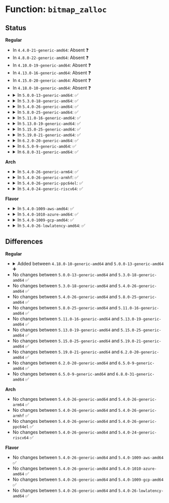 # Function: <code>bitmap_zalloc</code>

## Status
<b>Regular</b>
<ul>
<li>
In <code>4.4.0-21-generic-amd64</code>: Absent ❓
</li>
<li>
In <code>4.8.0-22-generic-amd64</code>: Absent ❓
</li>
<li>
In <code>4.10.0-19-generic-amd64</code>: Absent ❓
</li>
<li>
In <code>4.13.0-16-generic-amd64</code>: Absent ❓
</li>
<li>
In <code>4.15.0-20-generic-amd64</code>: Absent ❓
</li>
<li>
In <code>4.18.0-10-generic-amd64</code>: Absent ❓
</li>
<li>
<details>
<summary>In <code>5.0.0-13-generic-amd64</code>: ✅</summary>

```c
long unsigned int * bitmap_zalloc(unsigned int nbits, gfp_t flags)
```

```json
{
  "name": "bitmap_zalloc",
  "collision_type": "Unique Global",
  "inline_type": "No",
  "funcs": [
    {
      "addr": 18446744071583924128,
      "name": "bitmap_zalloc",
      "external": true,
      "loc": "lib/bitmap.c:1130",
      "file": "lib/bitmap.c",
      "inline": "seen, unknown",
      "caller_inline": [],
      "caller_func": [
        "arch/x86/kernel/cpu/resctrl/core.c:resctrl_online_cpu",
        "mm/slub.c:__kmem_cache_shutdown",
        "drivers/pci/pci.c:pci_add_dma_alias",
        "drivers/acpi/x86/apple.c:acpi_extract_apple_properties",
        "drivers/nvdimm/label.c:__blk_label_update",
        "drivers/input/evdev.c:evdev_do_ioctl"
      ]
    }
  ],
  "symbols": [
    {
      "addr": 18446744071583924128,
      "name": "bitmap_zalloc",
      "section": ".text",
      "bind": "STB_GLOBAL",
      "size": 31
    }
  ]
}
```
</details>
</li>
<li>
<details>
<summary>In <code>5.3.0-18-generic-amd64</code>: ✅</summary>

```c
long unsigned int * bitmap_zalloc(unsigned int nbits, gfp_t flags)
```

```json
{
  "name": "bitmap_zalloc",
  "collision_type": "Unique Global",
  "inline_type": "No",
  "funcs": [
    {
      "addr": 18446744071584103184,
      "name": "bitmap_zalloc",
      "external": true,
      "loc": "lib/bitmap.c:1158",
      "file": "lib/bitmap.c",
      "inline": "seen, unknown",
      "caller_inline": [],
      "caller_func": [
        "arch/x86/kernel/cpu/resctrl/core.c:resctrl_online_cpu",
        "kernel/sysctl.c:proc_do_large_bitmap",
        "mm/slub.c:__kmem_cache_shutdown",
        "drivers/pci/pci.c:pci_add_dma_alias",
        "drivers/acpi/x86/apple.c:acpi_extract_apple_properties",
        "drivers/xen/xen-acpi-processor.c:xen_acpi_processor_init",
        "drivers/xen/xen-acpi-processor.c:xen_upload_processor_pm_data",
        "drivers/xen/xen-acpi-processor.c:xen_upload_processor_pm_data",
        "drivers/nvdimm/label.c:__blk_label_update",
        "drivers/input/evdev.c:evdev_do_ioctl",
        "drivers/power/supply/power_supply_hwmon.c:power_supply_add_hwmon_sysfs",
        "net/core/net-sysfs.c:xps_rxqs_store",
        "net/core/net-sysfs.c:xps_rxqs_show"
      ]
    }
  ],
  "symbols": [
    {
      "addr": 18446744071584103184,
      "name": "bitmap_zalloc",
      "section": ".text",
      "bind": "STB_GLOBAL",
      "size": 31
    }
  ]
}
```
</details>
</li>
<li>
<details>
<summary>In <code>5.4.0-26-generic-amd64</code>: ✅</summary>

```c
long unsigned int * bitmap_zalloc(unsigned int nbits, gfp_t flags)
```

```json
{
  "name": "bitmap_zalloc",
  "collision_type": "Unique Global",
  "inline_type": "No",
  "funcs": [
    {
      "addr": 18446744071584225968,
      "name": "bitmap_zalloc",
      "external": true,
      "loc": "lib/bitmap.c:1178",
      "file": "lib/bitmap.c",
      "inline": "seen, unknown",
      "caller_inline": [],
      "caller_func": [
        "arch/x86/kernel/cpu/resctrl/core.c:resctrl_online_cpu",
        "kernel/sysctl.c:proc_do_large_bitmap",
        "mm/slub.c:__kmem_cache_shutdown",
        "drivers/pci/pci.c:pci_add_dma_alias",
        "drivers/acpi/x86/apple.c:acpi_extract_apple_properties",
        "drivers/xen/xen-acpi-processor.c:xen_acpi_processor_init",
        "drivers/xen/xen-acpi-processor.c:xen_upload_processor_pm_data",
        "drivers/xen/xen-acpi-processor.c:xen_upload_processor_pm_data",
        "drivers/nvdimm/label.c:__blk_label_update",
        "drivers/input/evdev.c:evdev_do_ioctl",
        "drivers/power/supply/power_supply_hwmon.c:power_supply_add_hwmon_sysfs",
        "net/core/net-sysfs.c:xps_rxqs_store",
        "net/core/net-sysfs.c:xps_rxqs_show"
      ]
    }
  ],
  "symbols": [
    {
      "addr": 18446744071584225968,
      "name": "bitmap_zalloc",
      "section": ".text",
      "bind": "STB_GLOBAL",
      "size": 31
    }
  ]
}
```
</details>
</li>
<li>
<details>
<summary>In <code>5.8.0-25-generic-amd64</code>: ✅</summary>

```c
long unsigned int * bitmap_zalloc(unsigned int nbits, gfp_t flags)
```

```json
{
  "name": "bitmap_zalloc",
  "collision_type": "Unique Global",
  "inline_type": "No",
  "funcs": [
    {
      "addr": 18446744071584632144,
      "name": "bitmap_zalloc",
      "external": true,
      "loc": "lib/bitmap.c:1253",
      "file": "lib/bitmap.c",
      "inline": "seen, unknown",
      "caller_inline": [],
      "caller_func": [
        "arch/x86/kernel/cpu/resctrl/core.c:domain_setup_mon_state",
        "kernel/sysctl.c:proc_do_large_bitmap",
        "drivers/gpio/gpiolib.c:gpio_chrdev_open",
        "drivers/pci/pci.c:pci_add_dma_alias",
        "drivers/acpi/x86/apple.c:acpi_extract_apple_properties",
        "drivers/xen/xen-acpi-processor.c:xen_acpi_processor_init",
        "drivers/xen/xen-acpi-processor.c:check_acpi_ids",
        "drivers/xen/xen-acpi-processor.c:check_acpi_ids",
        "drivers/nvdimm/label.c:__blk_label_update",
        "drivers/input/evdev.c:evdev_do_ioctl",
        "drivers/power/supply/power_supply_hwmon.c:power_supply_add_hwmon_sysfs",
        "net/core/net-sysfs.c:xps_rxqs_store",
        "net/core/net-sysfs.c:xps_rxqs_show"
      ]
    }
  ],
  "symbols": [
    {
      "addr": 18446744071584632144,
      "name": "bitmap_zalloc",
      "section": ".text",
      "bind": "STB_GLOBAL",
      "size": 31
    }
  ]
}
```
</details>
</li>
<li>
<details>
<summary>In <code>5.11.0-16-generic-amd64</code>: ✅</summary>

```c
long unsigned int * bitmap_zalloc(unsigned int nbits, gfp_t flags)
```

```json
{
  "name": "bitmap_zalloc",
  "collision_type": "Unique Global",
  "inline_type": "No",
  "funcs": [
    {
      "addr": 18446744071584751184,
      "name": "bitmap_zalloc",
      "external": true,
      "loc": "lib/bitmap.c:1253",
      "file": "lib/bitmap.c",
      "inline": "seen, unknown",
      "caller_inline": [],
      "caller_func": [
        "arch/x86/kernel/cpu/resctrl/core.c:domain_setup_mon_state",
        "kernel/sysctl.c:proc_do_large_bitmap",
        "lib/pldmfw/pldmfw.c:pldm_parse_one_record",
        "drivers/gpio/gpiolib-cdev.c:gpio_chrdev_open",
        "drivers/pci/pci.c:pci_add_dma_alias",
        "drivers/acpi/x86/apple.c:acpi_extract_apple_properties",
        "drivers/xen/xen-acpi-processor.c:xen_acpi_processor_init",
        "drivers/xen/xen-acpi-processor.c:check_acpi_ids",
        "drivers/xen/xen-acpi-processor.c:check_acpi_ids",
        "drivers/nvdimm/label.c:__blk_label_update",
        "drivers/input/evdev.c:evdev_do_ioctl",
        "drivers/power/supply/power_supply_hwmon.c:power_supply_add_hwmon_sysfs",
        "net/core/net-sysfs.c:xps_rxqs_store",
        "net/core/net-sysfs.c:xps_rxqs_show"
      ]
    }
  ],
  "symbols": [
    {
      "addr": 18446744071584751184,
      "name": "bitmap_zalloc",
      "section": ".text",
      "bind": "STB_GLOBAL",
      "size": 31
    }
  ]
}
```
</details>
</li>
<li>
<details>
<summary>In <code>5.13.0-19-generic-amd64</code>: ✅</summary>

```c
long unsigned int * bitmap_zalloc(unsigned int nbits, gfp_t flags)
```

```json
{
  "name": "bitmap_zalloc",
  "collision_type": "Unique Global",
  "inline_type": "No",
  "funcs": [
    {
      "addr": 18446744071584780080,
      "name": "bitmap_zalloc",
      "external": true,
      "loc": "lib/bitmap.c:1264",
      "file": "lib/bitmap.c",
      "inline": "seen, unknown",
      "caller_inline": [],
      "caller_func": [
        "arch/x86/kernel/cpu/resctrl/core.c:domain_add_cpu",
        "kernel/sysctl.c:proc_do_large_bitmap",
        "lib/pldmfw/pldmfw.c:pldm_parse_one_record",
        "drivers/gpio/gpiolib-cdev.c:gpio_chrdev_open",
        "drivers/pci/pci.c:pci_add_dma_alias",
        "drivers/acpi/x86/apple.c:acpi_extract_apple_properties",
        "drivers/xen/xen-acpi-processor.c:xen_acpi_processor_init",
        "drivers/xen/xen-acpi-processor.c:check_acpi_ids",
        "drivers/xen/xen-acpi-processor.c:check_acpi_ids",
        "drivers/nvdimm/label.c:__blk_label_update",
        "drivers/input/evdev.c:evdev_do_ioctl",
        "drivers/power/supply/power_supply_hwmon.c:power_supply_add_hwmon_sysfs",
        "net/core/net-sysfs.c:xps_rxqs_store",
        "net/core/net-sysfs.c:xps_queue_show",
        "net/core/net-sysfs.c:xps_queue_show"
      ]
    }
  ],
  "symbols": [
    {
      "addr": 18446744071584780080,
      "name": "bitmap_zalloc",
      "section": ".text",
      "bind": "STB_GLOBAL",
      "size": 31
    }
  ]
}
```
</details>
</li>
<li>
<details>
<summary>In <code>5.15.0-25-generic-amd64</code>: ✅</summary>

```c
long unsigned int * bitmap_zalloc(unsigned int nbits, gfp_t flags)
```

```json
{
  "name": "bitmap_zalloc",
  "collision_type": "Unique Global",
  "inline_type": "No",
  "funcs": [
    {
      "addr": 18446744071585210432,
      "name": "bitmap_zalloc",
      "external": true,
      "loc": "lib/bitmap.c:1395",
      "file": "lib/bitmap.c",
      "inline": "seen, unknown",
      "caller_inline": [],
      "caller_func": [
        "arch/x86/kernel/cpu/resctrl/core.c:domain_add_cpu",
        "kernel/sysctl.c:proc_do_large_bitmap",
        "lib/pldmfw/pldmfw.c:pldm_parse_one_record",
        "drivers/gpio/gpiolib-cdev.c:gpio_chrdev_open",
        "drivers/pci/pci.c:pci_add_dma_alias",
        "drivers/acpi/x86/apple.c:acpi_extract_apple_properties",
        "drivers/xen/xen-acpi-processor.c:xen_acpi_processor_init",
        "drivers/xen/xen-acpi-processor.c:check_acpi_ids",
        "drivers/xen/xen-acpi-processor.c:check_acpi_ids",
        "drivers/nvdimm/label.c:__blk_label_update",
        "drivers/input/evdev.c:evdev_do_ioctl",
        "drivers/power/supply/power_supply_hwmon.c:power_supply_add_hwmon_sysfs",
        "net/core/net-sysfs.c:xps_rxqs_store",
        "net/core/net-sysfs.c:xps_queue_show",
        "net/core/net-sysfs.c:xps_queue_show"
      ]
    }
  ],
  "symbols": [
    {
      "addr": 18446744071585210432,
      "name": "bitmap_zalloc",
      "section": ".text",
      "bind": "STB_GLOBAL",
      "size": 31
    }
  ]
}
```
</details>
</li>
<li>
<details>
<summary>In <code>5.19.0-21-generic-amd64</code>: ✅</summary>

```c
long unsigned int * bitmap_zalloc(unsigned int nbits, gfp_t flags)
```

```json
{
  "name": "bitmap_zalloc",
  "collision_type": "Unique Global",
  "inline_type": "No",
  "funcs": [
    {
      "addr": 18446744071586046944,
      "name": "bitmap_zalloc",
      "external": true,
      "loc": "lib/bitmap.c:1412",
      "file": "lib/bitmap.c",
      "inline": "seen, unknown",
      "caller_inline": [],
      "caller_func": [
        "arch/x86/kernel/cpu/resctrl/core.c:domain_add_cpu",
        "kernel/sysctl.c:proc_do_large_bitmap",
        "kernel/irq/irq_sim.c:irq_domain_create_sim",
        "io_uring/io_uring.c:io_sqe_files_register",
        "lib/pldmfw/pldmfw.c:pldm_parse_one_record",
        "drivers/gpio/gpiolib-cdev.c:gpio_chrdev_open",
        "drivers/pci/pci.c:pci_add_dma_alias",
        "drivers/acpi/x86/apple.c:acpi_extract_apple_properties",
        "drivers/xen/grant-table.c:gnttab_init",
        "drivers/xen/grant-table.c:gnttab_init",
        "drivers/xen/xen-acpi-processor.c:xen_acpi_processor_init",
        "drivers/xen/xen-acpi-processor.c:check_acpi_ids",
        "drivers/xen/xen-acpi-processor.c:check_acpi_ids",
        "drivers/iommu/intel/iommu.c:iommu_init_domains",
        "drivers/iommu/intel/irq_remapping.c:intel_setup_irq_remapping",
        "drivers/input/evdev.c:evdev_do_ioctl",
        "net/core/net-sysfs.c:xps_rxqs_store",
        "net/core/net-sysfs.c:xps_queue_show",
        "net/core/net-sysfs.c:xps_queue_show"
      ]
    }
  ],
  "symbols": [
    {
      "addr": 18446744071586046944,
      "name": "bitmap_zalloc",
      "section": ".text",
      "bind": "STB_GLOBAL",
      "size": 39
    }
  ]
}
```
</details>
</li>
<li>
<details>
<summary>In <code>6.2.0-20-generic-amd64</code>: ✅</summary>

```c
long unsigned int * bitmap_zalloc(unsigned int nbits, gfp_t flags)
```

```json
{
  "name": "bitmap_zalloc",
  "collision_type": "Unique Global",
  "inline_type": "No",
  "funcs": [
    {
      "addr": 18446744071587030736,
      "name": "bitmap_zalloc",
      "external": true,
      "loc": "lib/bitmap.c:1393",
      "file": "lib/bitmap.c",
      "inline": "seen, unknown",
      "caller_inline": [],
      "caller_func": [
        "arch/x86/kernel/cpu/resctrl/rdtgroup.c:resctrl_online_domain",
        "kernel/sysctl.c:proc_do_large_bitmap",
        "kernel/irq/irq_sim.c:irq_domain_create_sim",
        "mm/vmscan.c:iterate_mm_list",
        "io_uring/filetable.c:io_alloc_file_tables",
        "lib/pldmfw/pldmfw.c:pldm_parse_one_record",
        "drivers/gpio/gpiolib-cdev.c:gpio_chrdev_open",
        "drivers/pci/pci.c:pci_add_dma_alias",
        "drivers/acpi/x86/apple.c:acpi_extract_apple_properties",
        "drivers/xen/grant-table.c:gnttab_init",
        "drivers/xen/grant-table.c:gnttab_init",
        "drivers/xen/xen-acpi-processor.c:xen_acpi_processor_init",
        "drivers/xen/xen-acpi-processor.c:check_acpi_ids",
        "drivers/xen/xen-acpi-processor.c:check_acpi_ids",
        "drivers/iommu/intel/iommu.c:copy_translation_tables",
        "drivers/iommu/intel/iommu.c:iommu_init_domains",
        "drivers/iommu/intel/irq_remapping.c:intel_setup_irq_remapping",
        "drivers/input/evdev.c:evdev_do_ioctl",
        "net/core/net-sysfs.c:xps_rxqs_store",
        "net/core/net-sysfs.c:xps_queue_show",
        "net/core/net-sysfs.c:xps_queue_show"
      ]
    }
  ],
  "symbols": [
    {
      "addr": 18446744071587030736,
      "name": "bitmap_zalloc",
      "section": ".text",
      "bind": "STB_GLOBAL",
      "size": 39
    }
  ]
}
```
</details>
</li>
<li>
<details>
<summary>In <code>6.5.0-9-generic-amd64</code>: ✅</summary>

```c
long unsigned int * bitmap_zalloc(unsigned int nbits, gfp_t flags)
```

```json
{
  "name": "bitmap_zalloc",
  "collision_type": "Unique Global",
  "inline_type": "No",
  "funcs": [
    {
      "addr": 18446744071587285888,
      "name": "bitmap_zalloc",
      "external": true,
      "loc": "lib/bitmap.c:1393",
      "file": "lib/bitmap.c",
      "inline": "seen, unknown",
      "caller_inline": [],
      "caller_func": [
        "arch/x86/kernel/cpu/resctrl/rdtgroup.c:resctrl_online_domain",
        "kernel/sysctl.c:proc_do_large_bitmap",
        "kernel/irq/irq_sim.c:irq_domain_create_sim",
        "io_uring/filetable.c:io_alloc_file_tables",
        "lib/pldmfw/pldmfw.c:pldm_parse_one_record",
        "drivers/gpio/gpiolib-cdev.c:gpio_chrdev_open",
        "drivers/pci/pci.c:pci_add_dma_alias",
        "drivers/acpi/x86/apple.c:acpi_extract_apple_properties",
        "drivers/xen/grant-table.c:gnttab_init",
        "drivers/xen/grant-table.c:gnttab_init",
        "drivers/xen/xen-acpi-processor.c:xen_acpi_processor_init",
        "drivers/xen/xen-acpi-processor.c:check_acpi_ids",
        "drivers/xen/xen-acpi-processor.c:check_acpi_ids",
        "drivers/iommu/intel/iommu.c:copy_translation_tables",
        "drivers/iommu/intel/iommu.c:iommu_init_domains",
        "drivers/iommu/intel/irq_remapping.c:intel_setup_irq_remapping",
        "drivers/input/evdev.c:evdev_do_ioctl",
        "drivers/md/dm-zone.c:dm_zone_revalidate_cb",
        "drivers/md/dm-zone.c:dm_zone_revalidate_cb",
        "net/core/net-sysfs.c:xps_rxqs_store",
        "net/core/net-sysfs.c:xps_queue_show",
        "net/core/net-sysfs.c:xps_queue_show"
      ]
    }
  ],
  "symbols": [
    {
      "addr": 18446744071587285888,
      "name": "bitmap_zalloc",
      "section": ".text",
      "bind": "STB_GLOBAL",
      "size": 39
    }
  ]
}
```
</details>
</li>
<li>
<details>
<summary>In <code>6.8.0-31-generic-amd64</code>: ✅</summary>

```c
long unsigned int * bitmap_zalloc(unsigned int nbits, gfp_t flags)
```

```json
{
  "name": "bitmap_zalloc",
  "collision_type": "Unique Global",
  "inline_type": "No",
  "funcs": [
    {
      "addr": 18446744071587572880,
      "name": "bitmap_zalloc",
      "external": true,
      "loc": "lib/bitmap.c:717",
      "file": "lib/bitmap.c",
      "inline": "seen, unknown",
      "caller_inline": [],
      "caller_func": [
        "arch/x86/kernel/cpu/resctrl/rdtgroup.c:resctrl_online_domain",
        "kernel/sysctl.c:proc_do_large_bitmap",
        "kernel/irq/irq_sim.c:irq_domain_create_sim",
        "io_uring/filetable.c:io_alloc_file_tables",
        "lib/pldmfw/pldmfw.c:pldm_parse_one_record",
        "drivers/gpio/gpiolib-cdev.c:gpio_chrdev_open",
        "drivers/pci/pci.c:pci_add_dma_alias",
        "drivers/acpi/x86/apple.c:acpi_extract_apple_properties",
        "drivers/xen/grant-table.c:gnttab_init",
        "drivers/xen/grant-table.c:gnttab_init",
        "drivers/xen/xen-acpi-processor.c:xen_acpi_processor_init",
        "drivers/xen/xen-acpi-processor.c:check_acpi_ids",
        "drivers/xen/xen-acpi-processor.c:check_acpi_ids",
        "drivers/iommu/intel/iommu.c:copy_translation_tables",
        "drivers/iommu/intel/iommu.c:iommu_init_domains",
        "drivers/iommu/intel/irq_remapping.c:intel_setup_irq_remapping",
        "drivers/input/evdev.c:evdev_do_ioctl",
        "drivers/md/dm-zone.c:dm_zone_revalidate_cb",
        "drivers/md/dm-zone.c:dm_zone_revalidate_cb",
        "net/core/dev.c:__dev_alloc_name",
        "net/core/net-sysfs.c:xps_rxqs_store",
        "net/core/net-sysfs.c:xps_queue_show",
        "net/core/net-sysfs.c:xps_queue_show"
      ]
    }
  ],
  "symbols": [
    {
      "addr": 18446744071587572880,
      "name": "bitmap_zalloc",
      "section": ".text",
      "bind": "STB_GLOBAL",
      "size": 39
    }
  ]
}
```
</details>
</li>
</ul>
<b>Arch</b>
<ul>
<li>
<details>
<summary>In <code>5.4.0-26-generic-arm64</code>: ✅</summary>

```c
long unsigned int * bitmap_zalloc(unsigned int nbits, gfp_t flags)
```

```json
{
  "name": "bitmap_zalloc",
  "collision_type": "Unique Global",
  "inline_type": "No",
  "funcs": [
    {
      "addr": 18446603336496099840,
      "name": "bitmap_zalloc",
      "external": true,
      "loc": "lib/bitmap.c:1178",
      "file": "lib/bitmap.c",
      "inline": "seen, unknown",
      "caller_inline": [],
      "caller_func": [
        "kernel/sysctl.c:proc_do_large_bitmap",
        "mm/slub.c:__kmem_cache_shutdown",
        "drivers/pci/pci.c:pci_add_dma_alias",
        "drivers/iommu/arm-smmu-v3.c:arm_smmu_device_probe",
        "drivers/nvdimm/label.c:__blk_label_update",
        "drivers/input/evdev.c:evdev_do_ioctl",
        "drivers/power/supply/power_supply_hwmon.c:power_supply_add_hwmon_sysfs",
        "net/core/net-sysfs.c:xps_rxqs_store",
        "net/core/net-sysfs.c:xps_rxqs_show"
      ]
    }
  ],
  "symbols": [
    {
      "addr": 18446603336496099840,
      "name": "bitmap_zalloc",
      "section": ".text",
      "bind": "STB_GLOBAL",
      "size": 40
    }
  ]
}
```
</details>
</li>
<li>
<details>
<summary>In <code>5.4.0-26-generic-armhf</code>: ✅</summary>

```c
long unsigned int * bitmap_zalloc(unsigned int nbits, gfp_t flags)
```

```json
{
  "name": "bitmap_zalloc",
  "collision_type": "Unique Global",
  "inline_type": "No",
  "funcs": [
    {
      "addr": 3229426964,
      "name": "bitmap_zalloc",
      "external": true,
      "loc": "lib/bitmap.c:1178",
      "file": "lib/bitmap.c",
      "inline": "seen, unknown",
      "caller_inline": [],
      "caller_func": [
        "kernel/sysctl.c:proc_do_large_bitmap",
        "mm/slub.c:__kmem_cache_shutdown",
        "drivers/pci/pci.c:pci_add_dma_alias",
        "drivers/power/supply/power_supply_hwmon.c:power_supply_add_hwmon_sysfs",
        "net/core/net-sysfs.c:xps_rxqs_store",
        "net/core/net-sysfs.c:xps_rxqs_show"
      ]
    }
  ],
  "symbols": [
    {
      "addr": 3229426964,
      "name": "bitmap_zalloc",
      "section": ".text",
      "bind": "STB_GLOBAL",
      "size": 36
    }
  ]
}
```
</details>
</li>
<li>
<details>
<summary>In <code>5.4.0-26-generic-ppc64el</code>: ✅</summary>

```c
long unsigned int * bitmap_zalloc(unsigned int nbits, gfp_t flags)
```

```json
{
  "name": "bitmap_zalloc",
  "collision_type": "Unique Global",
  "inline_type": "No",
  "funcs": [
    {
      "addr": 13835058055290345520,
      "name": "bitmap_zalloc",
      "external": true,
      "loc": "lib/bitmap.c:1178",
      "file": "lib/bitmap.c",
      "inline": "seen, unknown",
      "caller_inline": [],
      "caller_func": [
        "kernel/sysctl.c:proc_do_large_bitmap",
        "mm/slub.c:__kmem_cache_shutdown",
        "drivers/pci/pci.c:pci_add_dma_alias",
        "drivers/nvdimm/label.c:__blk_label_update",
        "drivers/input/evdev.c:evdev_do_ioctl",
        "drivers/power/supply/power_supply_hwmon.c:power_supply_add_hwmon_sysfs",
        "net/core/net-sysfs.c:xps_rxqs_store",
        "net/core/net-sysfs.c:xps_rxqs_show"
      ]
    }
  ],
  "symbols": [
    {
      "addr": 13835058055290345520,
      "name": "bitmap_zalloc",
      "section": ".text",
      "bind": "STB_GLOBAL",
      "size": 64
    }
  ]
}
```
</details>
</li>
<li>
<details>
<summary>In <code>5.4.0-24-generic-riscv64</code>: ✅</summary>

```c
long unsigned int * bitmap_zalloc(unsigned int nbits, gfp_t flags)
```

```json
{
  "name": "bitmap_zalloc",
  "collision_type": "Unique Global",
  "inline_type": "No",
  "funcs": [
    {
      "addr": 18446743936275169174,
      "name": "bitmap_zalloc",
      "external": true,
      "loc": "lib/bitmap.c:1178",
      "file": "lib/bitmap.c",
      "inline": "seen, unknown",
      "caller_inline": [],
      "caller_func": [
        "kernel/sysctl.c:proc_do_large_bitmap",
        "mm/slub.c:__kmem_cache_shutdown",
        "drivers/pci/pci.c:pci_add_dma_alias",
        "drivers/nvdimm/label.c:__blk_label_update",
        "drivers/power/supply/power_supply_hwmon.c:power_supply_add_hwmon_sysfs",
        "net/core/net-sysfs.c:xps_rxqs_store",
        "net/core/net-sysfs.c:xps_rxqs_show"
      ]
    }
  ],
  "symbols": [
    {
      "addr": 18446743936275169174,
      "name": "bitmap_zalloc",
      "section": ".text",
      "bind": "STB_GLOBAL",
      "size": 40
    }
  ]
}
```
</details>
</li>
</ul>
<b>Flavor</b>
<ul>
<li>
<details>
<summary>In <code>5.4.0-1009-aws-amd64</code>: ✅</summary>

```c
long unsigned int * bitmap_zalloc(unsigned int nbits, gfp_t flags)
```

```json
{
  "name": "bitmap_zalloc",
  "collision_type": "Unique Global",
  "inline_type": "No",
  "funcs": [
    {
      "addr": 18446744071584194704,
      "name": "bitmap_zalloc",
      "external": true,
      "loc": "lib/bitmap.c:1178",
      "file": "lib/bitmap.c",
      "inline": "seen, unknown",
      "caller_inline": [],
      "caller_func": [
        "arch/x86/kernel/cpu/resctrl/core.c:resctrl_online_cpu",
        "kernel/sysctl.c:proc_do_large_bitmap",
        "mm/slub.c:__kmem_cache_shutdown",
        "drivers/pci/pci.c:pci_add_dma_alias",
        "drivers/acpi/x86/apple.c:acpi_extract_apple_properties",
        "drivers/xen/xen-acpi-processor.c:xen_acpi_processor_init",
        "drivers/xen/xen-acpi-processor.c:xen_upload_processor_pm_data",
        "drivers/xen/xen-acpi-processor.c:xen_upload_processor_pm_data",
        "drivers/nvdimm/label.c:__blk_label_update",
        "drivers/input/evdev.c:evdev_do_ioctl",
        "drivers/power/supply/power_supply_hwmon.c:power_supply_add_hwmon_sysfs",
        "net/core/net-sysfs.c:xps_rxqs_store",
        "net/core/net-sysfs.c:xps_rxqs_show"
      ]
    }
  ],
  "symbols": [
    {
      "addr": 18446744071584194704,
      "name": "bitmap_zalloc",
      "section": ".text",
      "bind": "STB_GLOBAL",
      "size": 31
    }
  ]
}
```
</details>
</li>
<li>
<details>
<summary>In <code>5.4.0-1010-azure-amd64</code>: ✅</summary>

```c
long unsigned int * bitmap_zalloc(unsigned int nbits, gfp_t flags)
```

```json
{
  "name": "bitmap_zalloc",
  "collision_type": "Unique Global",
  "inline_type": "No",
  "funcs": [
    {
      "addr": 18446744071584129920,
      "name": "bitmap_zalloc",
      "external": true,
      "loc": "lib/bitmap.c:1178",
      "file": "lib/bitmap.c",
      "inline": "seen, unknown",
      "caller_inline": [],
      "caller_func": [
        "arch/x86/kernel/cpu/resctrl/core.c:resctrl_online_cpu",
        "kernel/sysctl.c:proc_do_large_bitmap",
        "kernel/irq/irq_sim.c:irq_sim_init",
        "mm/slub.c:__kmem_cache_shutdown",
        "drivers/pci/pci.c:pci_add_dma_alias",
        "drivers/acpi/x86/apple.c:acpi_extract_apple_properties",
        "drivers/nvdimm/label.c:__blk_label_update",
        "drivers/input/evdev.c:evdev_do_ioctl",
        "drivers/power/supply/power_supply_hwmon.c:power_supply_add_hwmon_sysfs",
        "net/core/net-sysfs.c:xps_rxqs_store",
        "net/core/net-sysfs.c:xps_rxqs_show"
      ]
    }
  ],
  "symbols": [
    {
      "addr": 18446744071584129920,
      "name": "bitmap_zalloc",
      "section": ".text",
      "bind": "STB_GLOBAL",
      "size": 31
    }
  ]
}
```
</details>
</li>
<li>
<details>
<summary>In <code>5.4.0-1009-gcp-amd64</code>: ✅</summary>

```c
long unsigned int * bitmap_zalloc(unsigned int nbits, gfp_t flags)
```

```json
{
  "name": "bitmap_zalloc",
  "collision_type": "Unique Global",
  "inline_type": "No",
  "funcs": [
    {
      "addr": 18446744071584178464,
      "name": "bitmap_zalloc",
      "external": true,
      "loc": "lib/bitmap.c:1178",
      "file": "lib/bitmap.c",
      "inline": "seen, unknown",
      "caller_inline": [],
      "caller_func": [
        "arch/x86/kernel/cpu/resctrl/core.c:resctrl_online_cpu",
        "kernel/sysctl.c:proc_do_large_bitmap",
        "mm/slub.c:__kmem_cache_shutdown",
        "drivers/pci/pci.c:pci_add_dma_alias",
        "drivers/acpi/x86/apple.c:acpi_extract_apple_properties",
        "drivers/xen/xen-acpi-processor.c:xen_acpi_processor_init",
        "drivers/xen/xen-acpi-processor.c:xen_upload_processor_pm_data",
        "drivers/xen/xen-acpi-processor.c:xen_upload_processor_pm_data",
        "drivers/nvdimm/label.c:__blk_label_update",
        "drivers/input/evdev.c:evdev_do_ioctl",
        "drivers/power/supply/power_supply_hwmon.c:power_supply_add_hwmon_sysfs",
        "net/core/net-sysfs.c:xps_rxqs_store",
        "net/core/net-sysfs.c:xps_rxqs_show"
      ]
    }
  ],
  "symbols": [
    {
      "addr": 18446744071584178464,
      "name": "bitmap_zalloc",
      "section": ".text",
      "bind": "STB_GLOBAL",
      "size": 31
    }
  ]
}
```
</details>
</li>
<li>
<details>
<summary>In <code>5.4.0-26-lowlatency-amd64</code>: ✅</summary>

```c
long unsigned int * bitmap_zalloc(unsigned int nbits, gfp_t flags)
```

```json
{
  "name": "bitmap_zalloc",
  "collision_type": "Unique Global",
  "inline_type": "No",
  "funcs": [
    {
      "addr": 18446744071584282800,
      "name": "bitmap_zalloc",
      "external": true,
      "loc": "lib/bitmap.c:1178",
      "file": "lib/bitmap.c",
      "inline": "seen, unknown",
      "caller_inline": [],
      "caller_func": [
        "arch/x86/kernel/cpu/resctrl/core.c:resctrl_online_cpu",
        "kernel/sysctl.c:proc_do_large_bitmap",
        "mm/slub.c:__kmem_cache_shutdown",
        "drivers/pci/pci.c:pci_add_dma_alias",
        "drivers/acpi/x86/apple.c:acpi_extract_apple_properties",
        "drivers/xen/xen-acpi-processor.c:xen_acpi_processor_init",
        "drivers/xen/xen-acpi-processor.c:xen_upload_processor_pm_data",
        "drivers/xen/xen-acpi-processor.c:xen_upload_processor_pm_data",
        "drivers/nvdimm/label.c:__blk_label_update",
        "drivers/input/evdev.c:evdev_do_ioctl",
        "drivers/power/supply/power_supply_hwmon.c:power_supply_add_hwmon_sysfs",
        "net/core/net-sysfs.c:xps_rxqs_store",
        "net/core/net-sysfs.c:xps_rxqs_show"
      ]
    }
  ],
  "symbols": [
    {
      "addr": 18446744071584282800,
      "name": "bitmap_zalloc",
      "section": ".text",
      "bind": "STB_GLOBAL",
      "size": 31
    }
  ]
}
```
</details>
</li>
</ul>

## Differences
<b>Regular</b>
<ul>
<li>
<details>
<summary>Added between <code>4.18.0-10-generic-amd64</code> and <code>5.0.0-13-generic-amd64</code> ➕</summary>

```c
long unsigned int * bitmap_zalloc(unsigned int nbits, gfp_t flags)
```
</details>
</li>
<li>
No changes between <code>5.0.0-13-generic-amd64</code> and <code>5.3.0-18-generic-amd64</code> ✅
</li>
<li>
No changes between <code>5.3.0-18-generic-amd64</code> and <code>5.4.0-26-generic-amd64</code> ✅
</li>
<li>
No changes between <code>5.4.0-26-generic-amd64</code> and <code>5.8.0-25-generic-amd64</code> ✅
</li>
<li>
No changes between <code>5.8.0-25-generic-amd64</code> and <code>5.11.0-16-generic-amd64</code> ✅
</li>
<li>
No changes between <code>5.11.0-16-generic-amd64</code> and <code>5.13.0-19-generic-amd64</code> ✅
</li>
<li>
No changes between <code>5.13.0-19-generic-amd64</code> and <code>5.15.0-25-generic-amd64</code> ✅
</li>
<li>
No changes between <code>5.15.0-25-generic-amd64</code> and <code>5.19.0-21-generic-amd64</code> ✅
</li>
<li>
No changes between <code>5.19.0-21-generic-amd64</code> and <code>6.2.0-20-generic-amd64</code> ✅
</li>
<li>
No changes between <code>6.2.0-20-generic-amd64</code> and <code>6.5.0-9-generic-amd64</code> ✅
</li>
<li>
No changes between <code>6.5.0-9-generic-amd64</code> and <code>6.8.0-31-generic-amd64</code> ✅
</li>
</ul>
<b>Arch</b>
<ul>
<li>
No changes between <code>5.4.0-26-generic-amd64</code> and <code>5.4.0-26-generic-arm64</code> ✅
</li>
<li>
No changes between <code>5.4.0-26-generic-amd64</code> and <code>5.4.0-26-generic-armhf</code> ✅
</li>
<li>
No changes between <code>5.4.0-26-generic-amd64</code> and <code>5.4.0-26-generic-ppc64el</code> ✅
</li>
<li>
No changes between <code>5.4.0-26-generic-amd64</code> and <code>5.4.0-24-generic-riscv64</code> ✅
</li>
</ul>
<b>Flavor</b>
<ul>
<li>
No changes between <code>5.4.0-26-generic-amd64</code> and <code>5.4.0-1009-aws-amd64</code> ✅
</li>
<li>
No changes between <code>5.4.0-26-generic-amd64</code> and <code>5.4.0-1010-azure-amd64</code> ✅
</li>
<li>
No changes between <code>5.4.0-26-generic-amd64</code> and <code>5.4.0-1009-gcp-amd64</code> ✅
</li>
<li>
No changes between <code>5.4.0-26-generic-amd64</code> and <code>5.4.0-26-lowlatency-amd64</code> ✅
</li>
</ul>
